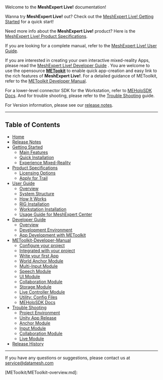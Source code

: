 Welcome to the **MeshExpert Live!** documentation!

Wanna try **MeshExpert Live!** out? Check out the [MeshExpert Live! Getting Started](getting-started.md) for a quick start!

Need more info about the **MeshExpert Live!** product? Here is the [MeshExpert Live! Product Specifications](product-specifications.md).

If you are looking for a complete manual, refer to the [MeshExpert Live! User Guide](user-guide.md).

If you are interested in creating your own interactive mixed-reality Apps, please read the [MeshExpert Live! Developer Guide](developer-guide.md) . You are welcome to use the opensource [**METookit**](https://github.com/DataMesh-OpenSource/METoolkit "METoolkit Source") to enable quick app-creation and easy link to the rich features of **MeshExpert Live!**. For a detailed guidance of METoolkit, refer to the [METoolkit Developer Manual](METoolkit/METoolkit-overview.md).

For a lower-level connector SDK for the Workstation, refer to [MEHoloSDK Docs](METoolkit/SDKs/me-holo-sdk.md). And for trouble shooting, please refer to the [Trouble Shooting](trouble-shooting.md) guide.

For Version information, please see our [release notes](release-notes.md).

---

## Table of Contents

* [Home][home]
* [Release Notes][release_notes]
* [Getting Started][getting_started]
    - [Main Features](getting-started.md#main-features)
    - [Quick Installation](getting-started.md#quick-installation)
    - [Experience Mixed-Reality](getting-started.md#experience-mixed-reality)
* [Product Specifications][product_spec]
    - [Licensing Options](product-specifications.md#licensing-options)
    - [Apply for Trail](product-specifications.md#apply-for-trail)
* [User Guide][user_guide]
    - [Overview][user_guide_overview]
    - [System Structure][user_guide_system_structure]
    - [How It Works][user_guide_how_it_works]
    - [RIG Installation][user_guide_rig_installation]
    - [Workstation Installation][user_guide_workstation_installation]
    - [Usage Guide for MeshExpert Center][user_guide_meshexpert_center]
* [Developer Guide][dev_guide]
    - [Overview][dev_guide_overview]
    - [Development Environment][dev_guide_devEnv]
    - [App Development with METoolkit][dev_guide_appDev]
* [METoolkit-Developer-Manual](METoolkit/METoolkit-overview.md)
    - [Configure your project](METoolkit/Manuals/0-configure-your-project.md)
    - [Integrated with your project](METoolkit/Manuals/1-integrated-METoolkit.md)
    - [Write your first App](METoolkit/Manuals/1.1-write-your-first-app.md)
    - [World Anchor Module](METoolkit/Manuals/2-world-anchor-module.md)
    - [Multi-Input Module](METoolkit/Manuals/3-multi-input-module.md)
    - [Speech Module](METoolkit/Manuals/4-speech-module.md)
    - [UI Module](METoolkit/Manuals/5-ui-module.md)
    - [Collaboration Module](METoolkit/Manuals/6-collaboration-module.md)
    - [Storage Module](METoolkit/Manuals/7-storage-module.md)
    - [Live Controller Module](METoolkit/Manuals/8-live-module.md)
    - [Utility: Config Files](METoolkit/Manuals/9-utility-config-file.md)
    - [MEHoloSDK Docs](METoolkit/SDKs/me-holo-sdk.md)
* [Trouble Shooting][trouble_shooting]
    - [Project Environment][project_enviroment]
    - [Unity App Release][unity_app_release]
    - [Anchor Module][anchor_module]
    - [Input Module][input_module]
    - [Collaboration Module][collaboration_module]
    - [Live Module][live_module]
* [Release History][release_history]

[home]: index.md
[release_notes]: release-notes.md
[getting_started]: getting-started.md
[product_spec]: product-specifications.md
[user_guide]: user-guide.md
[user_guide_overview]: user-guide.md#overview
[user_guide_system_structure]: user-guide.md#system-structure
[user_guide_how_it_works]: user-guide.md#how-it-works
[user_guide_rig_installation]: user-guide.md#rig-installation
[user_guide_workstation_installation]: user-guide.md#workstation-installation
[user_guide_meshexpert_center]: user-guide.md#usage-guide-for-meshexpert-center
[dev_guide]: developer-guide.md
[dev_guide_overview]: developer-guide.md#overview
[dev_guide_devEnv]: developer-guide.md#development-environment
[dev_guide_devEnv_hr]: developer-guide.md#hardware-requirement
[dev_guide_devEnv_sr]: developer-guide.md#software-requirement
[dev_guide_appDev]: developer-guide.md#app-development-with-metoolkit
[dev_guide_appDev_overview]: developer-guide.md#metoolkit-overview
[dev_guide_appDev_features]: developer-guide.md#metoolkit-features-original-metollkit-function-list
[dev_guide_appDev_structure]: developer-guide.md#toolkit-structure
[dev_guide_appDev_setting]: developer-guide.md#development-project-setting
[dev_guide_appDev_start]: developer-guide.md#start-using-metoolkit


[METoolkit_manual]: metoolkit-manual.md
[Integrated-Entrypoint]: metoolkit-manual.md#integrated-entrypoint
[WorldAnchor-Controller-Module]: metoolkit-manual.md#worldanchor-controller-module
[Multi-Input-Manager-Module]: metoolkit-manual.md#multi-input-manager-module
[Speech-Manager-Module]: metoolkit-manual.md#speech-manager-module
[Cursor-Module]: metoolkit-manual.md#cursor-module
[BlockMenu-Module]: metoolkit-manual.md#blockmenu-module
[Collaboration-Module]: metoolkit-manual.md#collaboration-module
[Live-Controller-Module]: metoolkit-manual.md#live-controller-module
[Configuration-Files]: metoolkit-manual.md#configuration-files
[MEHoloSDK-Doc]: metoolkit-manual.md#meholosdk-docs

[trouble_shooting]: trouble-shooting.md
[project_enviroment]: trouble-shooting.md#project-environment
[unity_app_release]: trouble-shooting.md#unity-app-release
[anchor_module]: trouble-shooting.md#anchor-module
[input_module]: trouble-shooting.md#input-module
[collaboration_module]: trouble-shooting.md#collaboration-module
[live_module]: trouble-shooting.md#live-module

[release_history]: release-history.md

---
If you have any questions or suggestions, please contact us at service@datamesh.com

[METoolkit/METoolkit-overview.md]: 
